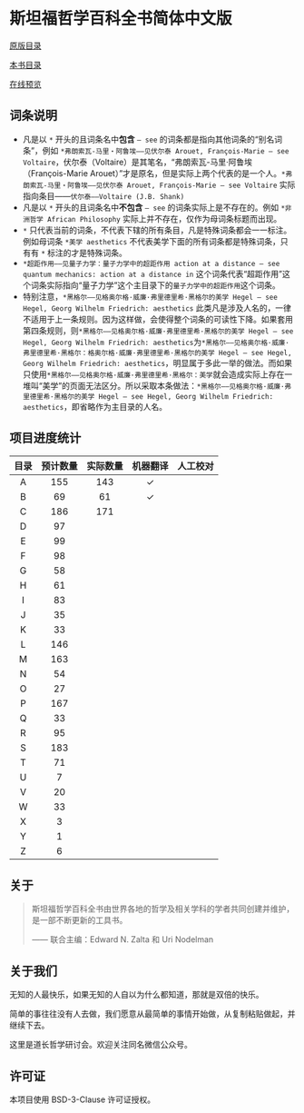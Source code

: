 # 斯坦福哲学百科全书简体中文版

[原版目录](https://plato.stanford.edu/contents.html)

[本书目录](mu-lu.md)

[在线预览](https://tphil.gitbook.io/sep/)

## 词条说明

* 凡是以 `*` 开头的且词条名中**包含** `— see` 的词条都是指向其他词条的“别名词条”，例如 `*弗朗索瓦-马里‧阿鲁埃——见伏尔泰 Arouet, François-Marie — see Voltaire`，伏尔泰（Voltaire）是其笔名，“弗朗索瓦-马里‧阿鲁埃（François-Marie Arouet）”才是原名，但是实际上两个代表的是一个人。`*弗朗索瓦-马里‧阿鲁埃——见伏尔泰 Arouet, François-Marie — see Voltaire` 实际指向条目——`伏尔泰——Voltaire (J.B. Shank)`
* 凡是以 `*` 开头的且词条名中**不包含** `— see` 的词条实际上是不存在的。例如 `*非洲哲学 African Philosophy` 实际上并不存在，仅作为母词条标题而出现。
* `*` 只代表当前的词条，不代表下辖的所有条目，凡是特殊词条都会一一标注。例如母词条 `*美学 aesthetics` 不代表美学下面的所有词条都是特殊词条，只有有 `*` 标注的才是特殊词条。
* `*超距作用——见量子力学：量子力学中的超距作用 action at a distance — see quantum mechanics: action at a distance in` 这个词条代表“超距作用”这个词条实际指向“量子力学”这个主目录下的`量子力学中的超距作用`这个词条。
* 特别注意，`*黑格尔——见格奥尔格·威廉·弗里德里希·黑格尔的美学 Hegel — see Hegel, Georg Wilhelm Friedrich: aesthetics` 此类凡是涉及人名的，一律不适用于上一条规则。因为这样做，会使得整个词条的可读性下降。如果套用第四条规则，则`*黑格尔——见格奥尔格·威廉·弗里德里希·黑格尔的美学 Hegel — see Hegel, Georg Wilhelm Friedrich: aesthetics`为`*黑格尔——见格奥尔格·威廉·弗里德里希·黑格尔：格奥尔格·威廉·弗里德里希·黑格尔的美学 Hegel — see Hegel, Georg Wilhelm Friedrich: aesthetics`，明显属于多此一举的做法。而如果只使用`*黑格尔——见格奥尔格·威廉·弗里德里希·黑格尔：美学`就会造成实际上存在一堆叫“美学”的页面无法区分。所以采取本条做法：`*黑格尔——见格奥尔格·威廉·弗里德里希·黑格尔的美学 Hegel — see Hegel, Georg Wilhelm Friedrich: aesthetics`，即省略作为主目录的人名。

## 项目进度统计

|  目录 | 预计数量 | 实际数量 | 机器翻译 | 人工校对 |
| :-: | :--: | :--: | :--: | :--: |
|  A  |  155 |  143 |   ✓  |      |
|  B  |  69  |  61  |   ✓  |      |
|  C  |  186 |  171 |      |      |
|  D  |  97  |      |      |      |
|  E  |  99  |      |      |      |
|  F  |  98  |      |      |      |
|  G  |  58  |      |      |      |
|  H  |  61  |      |      |      |
|  I  |  83  |      |      |      |
|  J  |  35  |      |      |      |
|  K  |  33  |      |      |      |
|  L  |  146 |      |      |      |
|  M  |  163 |      |      |      |
|  N  |  54  |      |      |      |
|  O  |  27  |      |      |      |
|  P  |  167 |      |      |      |
|  Q  |  33  |      |      |      |
|  R  |  95  |      |      |      |
|  S  |  183 |      |      |      |
|  T  |  71  |      |      |      |
|  U  |   7  |      |      |      |
|  V  |  20  |      |      |      |
|  W  |  33  |      |      |      |
|  X  |   3  |      |      |      |
|  Y  |   1  |      |      |      |
|  Z  |   6  |      |      |      |


## 关于

>斯坦福哲学百科全书由世界各地的哲学及相关学科的学者共同创建并维护，是一部不断更新的工具书。
>
>—— 联合主编：Edward N. Zalta 和 Uri Nodelman

## 关于我们

无知的人最快乐，如果无知的人自以为什么都知道，那就是双倍的快乐。

简单的事往往没有人去做，我们愿意从最简单的事情开始做，从复制粘贴做起，并继续下去。

这里是道长哲学研讨会。欢迎关注同名微信公众号。

## 许可证

本项目使用 BSD-3-Clause 许可证授权。
